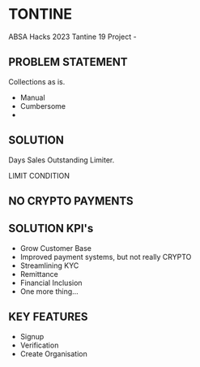 # TONTINE
ABSA Hacks 2023 Tantine 19 Project - 

##

## PROBLEM STATEMENT
 Collections as is.
- Manual
- Cumbersome
- 

## SOLUTION
Days Sales Outstanding Limiter.

LIMIT CONDITION
## NO CRYPTO PAYMENTS

## SOLUTION KPI's
- Grow Customer Base
- Improved payment systems, but not really CRYPTO
- Streamlining KYC
- Remittance
- Financial Inclusion 
- One more thing...

## KEY FEATURES

- Signup 
- Verification
- Create Organisation

